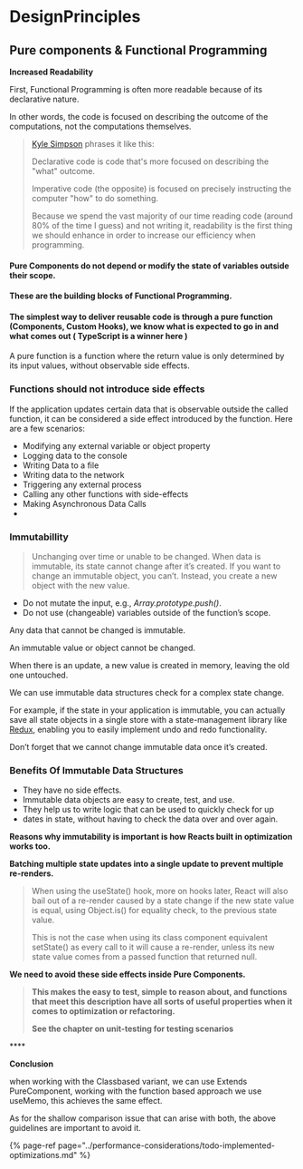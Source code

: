 # DesignPrinciples

## Pure components & Functional Programming

**Increased Readability**

First, Functional Programming is often more readable because of its declarative nature.

In other words, the code is focused on describing the outcome of the computations, not the computations themselves.



> [Kyle Simpson](https://github.com/getify/Functional-Light-JS/blob/master/manuscript/ch1.md/#chapter-1-why-functional-programming) phrases it like this:
>
> Declarative code is code that's more focused on describing the "what" outcome.
>
> Imperative code \(the opposite\) is focused on precisely instructing the computer "how" to do something.
>
> Because we spend the vast majority of our time reading code \(around 80% of the time I guess\) and not writing it, readability is the first thing we should enhance in order to increase our efficiency when programming.

#### 

#### Pure Components do not depend or modify the state of variables outside their scope. 

#### These are the building blocks of Functional Programming.

#### The simplest way to deliver reusable code is through a pure function \(Components, Custom Hooks\), we know what is expected to go in and what comes out \( TypeScript is a winner here \)

A pure function is a function where the return value is only determined by its input values, without observable side effects. 



### **Functions should not introduce side effects** <a id="046d"></a>

If the application updates certain data that is observable outside the called function, it can be considered a side effect introduced by the function. Here are a few scenarios:

* Modifying any external variable or object property
* Logging data to the console
* Writing Data to a file
* Writing data to the network
* Triggering any external process
* Calling any other functions with side-effects
* Making Asynchronous Data Calls
* 
### Immutabillity

> Unchanging over time or unable to be changed. When data is immutable, its state cannot change after it’s created. If you want to change an immutable object, you can’t. Instead, you create a new object with the new value.

* Do not mutate the input, e.g., _Array.prototype.push\(\)_.
* Do not use \(changeable\) variables outside of the function’s scope.

Any data that cannot be changed is immutable.

An immutable value or object cannot be changed.

When there is an update, a new value is created in memory, leaving the old one untouched.

We can use immutable data structures check for a complex state change.

For example, if the state in your application is immutable, you can actually save all state objects in a single store with a state-management library like [Redux](https://redux.js.org/), enabling you to easily implement undo and redo functionality.

Don’t forget that we cannot change immutable data once it’s created.



### Benefits Of Immutable Data Structures

* They have no side effects.
* Immutable data objects are easy to create, test, and use.
* They help us to write logic that can be used to quickly check for up
* dates in state, without having to check the data over and over again.



**Reasons why immutability is important is how Reacts built in optimization works too.**

**Batching multiple state updates into a single update to prevent multiple re-renders.**

> When using the useState\(\) hook, more on hooks later, React will also bail out of a re-render caused by a state change if the new state value is equal, using Object.is\(\) for equality check, to the previous state value.
>
> This is not the case when using its class component equivalent setState\(\) as every call to it will cause a re-render, unless its new state value comes from a passed function that returned null.



**We need to avoid these side effects inside Pure Components.**

> **This makes the easy to test, simple to reason about, and functions that meet this description have all sorts of useful properties when it comes to optimization or refactoring.**
>
> **See the chapter on unit-testing for testing scenarios**

\*\*\*\*

**Conclusion**

when working with the Classbased variant, we can use Extends PureComponent, working with the function based approach we use useMemo, this achieves the same effect.

As for the shallow comparison issue that can arise with both, the above guidelines are important to avoid it.

{% page-ref page="../performance-considerations/todo-implemented-optimizations.md" %}

